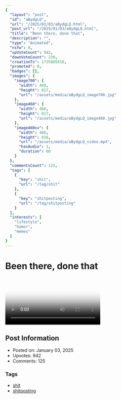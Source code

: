 ```yaml
---
{
  "layout": "post",
  "id": "aBydgLQ",
  "url": "/2025/01/03/aBydgLQ.html",
  "post_url": "/2025/01/03/aBydgLQ.html",
  "title": "Been there, done that",
  "description": "",
  "type": "Animated",
  "nsfw": 0,
  "upVoteCount": 942,
  "downVoteCount": 230,
  "creationTs": 1735885610,
  "promoted": 0,
  "badges": [],
  "images": {
    "image700": {
      "width": 460,
      "height": 817,
      "url": "/assets/media/aBydgLQ_image700.jpg"
    },
    "image460": {
      "width": 460,
      "height": 817,
      "url": "/assets/media/aBydgLQ_image460.jpg"
    },
    "image460sv": {
      "width": 460,
      "height": 816,
      "url": "/assets/media/aBydgLQ_video.mp4",
      "hasAudio": 1,
      "duration": 60
    }
  },
  "commentsCount": 125,
  "tags": [
    {
      "key": "shit",
      "url": "/tag/shit"
    },
    {
      "key": "shitposting",
      "url": "/tag/shitposting"
    }
  ],
  "interests": [
    "lifestyle",
    "humor",
    "memes"
  ]
}
---
```


# Been there, done that

<video controls playsinline loop poster="/assets/media/aBydgLQ_image460.jpg">
  <source src="/assets/media/aBydgLQ_video.mp4" type="video/mp4">
  Your browser does not support the video tag.
</video>

## Post Information

- Posted on: January 03, 2025
- Upvotes: 942
- Comments: 125

### Tags

- [shit](/tag/shit)
- [shitposting](/tag/shitposting)
